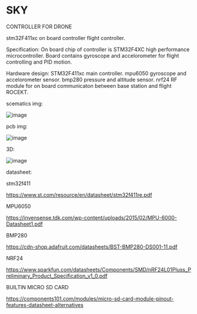 # SKY
CONTROLLER FOR DRONE

stm32F411xc on board controller flight controller.


Specification:
On board chip of controller is STM32F4XC high performance microcontroller.
Board contains gyroscope and accelorometer for flight controlling and PID motion.



Hardware design:
STM32F411xc main controller.
mpu6050 gyroscope and accelorometer sensor.
bmp280 pressure and altitude sensor.
nrf24 RF module for on board communicaton between base station and flight ROCEKT.


scematics img:

![image](https://user-images.githubusercontent.com/114358863/228628429-09c70a89-7db2-49fd-b2ef-2cce207696d4.png)

pcb img:

![image](https://user-images.githubusercontent.com/114358863/228628094-14ec1e12-a6ac-4a39-9471-7c13ca92b75c.png)

3D:

![image](https://user-images.githubusercontent.com/114358863/228628309-ca51cfef-0d01-4d40-bd45-98916c7a1b14.png)



datasheet:

stm32f411 

https://www.st.com/resource/en/datasheet/stm32f411re.pdf

MPU6050

https://invensense.tdk.com/wp-content/uploads/2015/02/MPU-6000-Datasheet1.pdf

BMP280

https://cdn-shop.adafruit.com/datasheets/BST-BMP280-DS001-11.pdf

NRF24

https://www.sparkfun.com/datasheets/Components/SMD/nRF24L01Pluss_Preliminary_Product_Specification_v1_0.pdf

BUILTIN MICRO SD CARD

https://components101.com/modules/micro-sd-card-module-pinout-features-datasheet-alternatives
